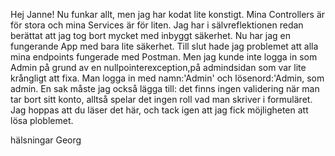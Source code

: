 Hej Janne!
Nu funkar allt, men jag har kodat lite konstigt. Mina Controllers är för stora och mina Services är för liten.
Jag har i sälvreflektionen redan berättat att jag tog bort mycket med inbyggt säkerhet. 
Nu har jag en fungerande App med bara lite säkerhet.
Till slut hade jag problemet att alla mina endpoints fungerade med Postman. 
Men jag kunde inte logga in som Admin
på grund av en nullpointerexception,på admindsidan som var lite krångligt att fixa.
Man logga in med namn:'Admin' och lösenord:'Admin, som admin.
En sak måste jag också lägga till: det finns ingen validering när man tar bort sitt konto, alltså spelar det ingen roll vad man skriver i formuläret.
Jag hoppas att du läser det här, och tack igen att jag fick möjligheten att lösa ploblemet.

hälsningar
Georg
